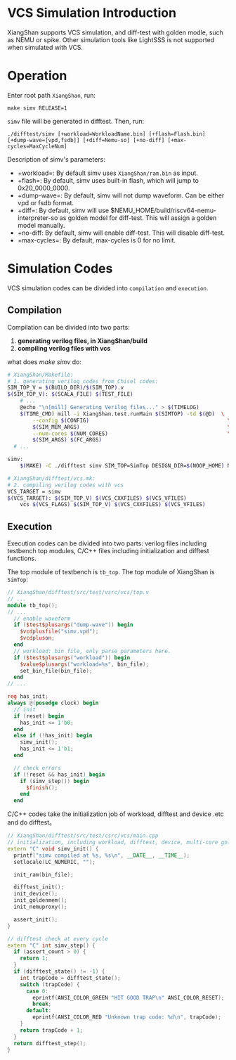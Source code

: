 
VCS Simulation Introduction
===========================================

XiangShan supports VCS simulation, and diff-test with golden modle, such as NEMU or spike. Other simulation tools like LightSSS is not supported when simulated with VCS.


# Operation

Enter root path `XiangShan`, run:

```
make simv RELEASE=1
```

`simv` file will be generated in difftest. Then, run:

```
./difftest/simv [+workload=WorkloadName.bin] [+flash=Flash.bin] [+dump-wave=[vpd,fsdb]] [+diff=Nemu-so] [+no-diff] [+max-cycles=MaxCycleNum]
```

Description of simv's parameters:

* +workload=: By default simv uses `XiangShan/ram.bin` as input.
* +flash=: By default, simv uses built-in flash, which will jump to 0x20_0000_0000.
* +dump-wave=: By default, simv will not dump waveform. Can be either vpd or fsdb format.
* +diff=: By default, simv will use $NEMU_HOME/build/riscv64-nemu-interpreter-so as golden model for diff-test. This will assign a golden model manually.
* +no-diff: By default, simv will enable diff-test. This will disable diff-test.
* +max-cycles=: By default, max-cycles is 0 for no limit.

# Simulation Codes

VCS simulation codes can be divided into `compilation` and `execution`.

## Compilation

Compilation can be divided into two parts:

1. **generating verilog files, in XiangShan/build**
2. **compiling verilog files with vcs**

what does *make simv* do:
``` sh
# XiangShan/Makefile:
# 1. generating verilog codes from Chisel codes:
SIM_TOP_V = $(BUILD_DIR)/$(SIM_TOP).v
$(SIM_TOP_V): $(SCALA_FILE) $(TEST_FILE)
	# ...
	@echo "\n[mill] Generating Verilog files..." > $(TIMELOG)
	$(TIME_CMD) mill -i XiangShan.test.runMain $(SIMTOP) -td $(@D)  \
		--config $(CONFIG)                                            \
		$(SIM_MEM_ARGS)                                               \
		--num-cores $(NUM_CORES)                                      \
		$(SIM_ARGS) $(FC_ARGS)
  # ...

simv:
	$(MAKE) -C ./difftest simv SIM_TOP=SimTop DESIGN_DIR=$(NOOP_HOME) NUM_CORES=$(NUM_CORES)

# XiangShan/difftest/vcs.mk:
# 2. compiling verilog codes with vcs
VCS_TARGET = simv
$(VCS_TARGET): $(SIM_TOP_V) $(VCS_CXXFILES) $(VCS_VFILES)
	vcs $(VCS_FLAGS) $(SIM_TOP_V) $(VCS_CXXFILES) $(VCS_VFILES)

```

## Execution

Execution codes can be divided into two parts: verilog files including testbench top modules, C/C++ files including initialization and difftest functions.

The top module of testbench is `tb_top`. The top module of XiangShan is `SimTop`:
```verilog
// XiangShan/difftest/src/test/vsrc/vcs/top.v
// ...
module tb_top();
// ...
  // enable waveform
  if ($test$plusargs("dump-wave")) begin
    $vcdplusfile("simv.vpd");
    $vcdpluson;
  end
  // workload: bin file, only parse parameters here.
  if ($test$plusargs("workload")) begin
    $value$plusargs("workload=%s", bin_file);
    set_bin_file(bin_file);
  end
// ...

reg has_init;
always @(posedge clock) begin
  // init
  if (reset) begin
    has_init <= 1'b0;
  end
  else if (!has_init) begin
    simv_init();
    has_init <= 1'b1;
  end

  // check errors
  if (!reset && has_init) begin
    if (simv_step()) begin
      $finish();
    end
  end
```

C/C++ codes take the initialization job of workload, difftest and device .etc and do difftest。
```C++
// XiangShan/difftest/src/test/csrc/vcs/main.cpp
// initialization, including workload, difftest, device, multi-core golden memory, golden model(nemu or spike).
extern "C" void simv_init() {
  printf("simv compiled at %s, %s\n", __DATE__, __TIME__);
  setlocale(LC_NUMERIC, "");

  init_ram(bin_file);

  difftest_init();
  init_device();
  init_goldenmem();
  init_nemuproxy();

  assert_init();
}

// difftest check at every cycle
extern "C" int simv_step() {
  if (assert_count > 0) {
    return 1;
  }
  if (difftest_state() != -1) {
    int trapCode = difftest_state();
    switch (trapCode) {
      case 0:
        eprintf(ANSI_COLOR_GREEN "HIT GOOD TRAP\n" ANSI_COLOR_RESET);
        break;
      default:
        eprintf(ANSI_COLOR_RED "Unknown trap code: %d\n", trapCode);
    }
    return trapCode + 1;
  }
  return difftest_step();
}
```